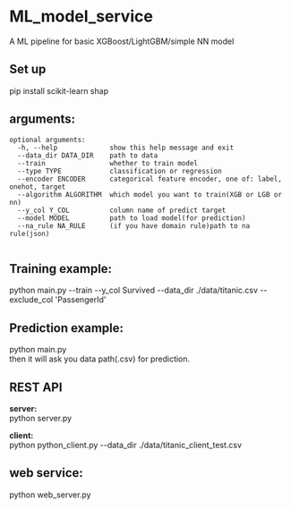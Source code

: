 # ML_model_service
A ML pipeline for basic XGBoost/LightGBM/simple NN model
  

## Set up  
pip install scikit-learn shap  

## arguments:
```
optional arguments:
  -h, --help             show this help message and exit
  --data_dir DATA_DIR    path to data
  --train                whether to train model
  --type TYPE            classification or regression
  --encoder ENCODER      categorical feature encoder, one of: label, onehot, target
  --algorithm ALGORITHM  which model you want to train(XGB or LGB or nn)
  --y_col Y_COL          column name of predict target
  --model MODEL          path to load model(for prediction)
  --na_rule NA_RULE      (if you have domain rule)path to na rule(json)
  
```
## Training example:  
python main.py --train --y_col Survived --data_dir ./data/titanic.csv --exclude_col 'PassengerId'  
  
## Prediction example: 
python main.py  
then it will ask you data path(.csv) for prediction.  

## REST API
**server:**  
python server.py

**client:**  
python python_client.py --data_dir ./data/titanic_client_test.csv 

## web service:  
python web_server.py  
  
